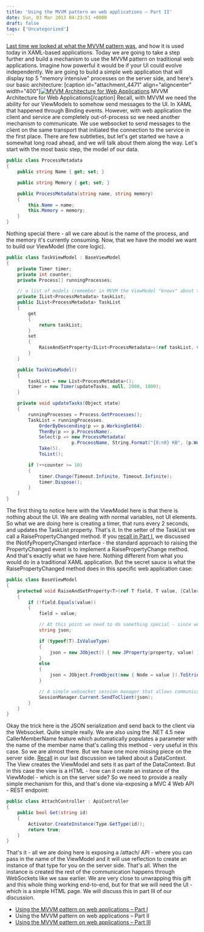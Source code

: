 ```yaml
---
title: 'Using the MVVM pattern on web applications – Part II'
date: Sun, 03 Mar 2013 04:23:51 +0000
draft: false
tags: ['Uncategorized']
---
```


[Last time we looked at what the MVVM pattern was](/blog/using-the-mvvm-pattern-on-web-applications-part-i/2013/02/), and how it is used today in XAML-based applications. Today we are going to take a step further and build a mechanism to use the MVVM pattern on traditional web applications. Imagine how powerful it would be if your UI could evolve independently. We are going to build a simple web application that will display top 5 "memory intensive" processes on the server side, and here's our basic architecture: \[caption id="attachment\_4471" align="aligncenter" width="400"\][![MVVM Architecture for Web Applications](/wp-content/uploads/2013/03/mvvm-web-pattern.png)](/wp-content/uploads/2013/03/mvvm-web-pattern.png) MVVM Architecture for Web Applications\[/caption\] Recall, with MVVM we need the ability for our ViewModels to somehow send messages to the UI. In XAML that happened through Binding events. However, with web application the client and service are completely out-of-process so we need another mechanism to communicate. We use websocket to send messages to the client on the same transport that initiated the connection to the service in the first place. There are few subtleties, but let's get started we have a somewhat long road ahead, and we will talk about them along the way. Let's start with the most basic step, the model of our data.

```csharp
public class ProcessMetadata
{
    public string Name { get; set; }

    public string Memory { get; set; }

    public ProcessMetadata(string name, string memory)
    {
        this.Name = name;
        this.Memory = memory;
    }
} 
```

Nothing special there - all we care about is the name of the process, and the memory it's currently consuming. Now, that we have the model we want to build our ViewModel (the core logic).

```csharp
public class TaskViewModel : BaseViewModel
{
    private Timer timer;
    private int counter;
    private Process[] runningProcesses;

    // a list of models (remember in MVVM the ViewModel "knows" about the Model)
    private IList<ProcessMetadata> taskList;
    public IList<ProcessMetadata> TaskList
    {
        get
        {
            return taskList;
        }
        set
        {
            RaiseAndSetProperty<IList<ProcessMetadata>>(ref taskList, value);
        }
    }

    public TaskViewModel()
    {
        taskList = new List<ProcessMetadata>();
        timer = new Timer(updateTasks, null, 2000, 1000);
    }

    private void updateTasks(Object state)
    {
        runningProcesses = Process.GetProcesses();
        TaskList = runningProcesses.
            OrderByDescending(p => p.WorkingSet64).
            ThenBy(p => p.ProcessName).
            Select(p => new ProcessMetadata(
                        p.ProcessName, String.Format("{0:n0} KB", (p.WorkingSet64/1024)))).
            Take(5).
            ToList();

        if (++counter >= 10)
        {
            timer.Change(Timeout.Infinite, Timeout.Infinite);
            timer.Dispose();
        }
    }
} 
```

The first thing to notice here with the ViewModel here is that there is nothing about the UI. We are dealing with normal variables, not UI elements. So what we are doing here is creating a timer, that runs every 2 seconds, and updates the TaskList property. That's it. In the setter of the TaskList we call a RaisePropertyChanged method. If you [recall in Part I](/blog/using-the-mvvm-pattern-on-web-applications-part-i/2013/02/), we discussed the INotifyPropertyChanged interface - the standard approach to raising the PropertyChanged event is to implement a RaisePropertyChange method. And that's exactly what we have here. Nothing different from what you would do in a traditional XAML application. But the secret sauce is what the RaisePropertyChanged method does in this specific web application case:

```csharp
public class BaseViewModel
{
    protected void RaiseAndSetProperty<T>(ref T field, T value, [CallerMemberName] string property = "")
    {
        if (!field.Equals(value))
        {
            field = value;

            // At this point we need to do something special - since we are not in the XAML world
            string json;

            if (typeof(T).IsValueType)
            {
                json = new JObject() { new JProperty(property, value) }.ToString();
            }
            else
            {
                json = JObject.FromObject(new { Node = value }).ToString();
            }

            // A simple websocket session manager that allows communication back to the client
            SessionManager.Current.SendToClient(json);
        }
    }
} 
```

Okay the trick here is the JSON serialization and send back to the client via the Websocket. Quite simple really. We are also using the .NET 4.5 new CallerMemberName feature which automatically populates a parameter with the name of the member name that's calling this method - very useful in this case. So we are almost there. But we have one more missing piece on the server side. [Recall](/blog/using-the-mvvm-pattern-on-web-applications-part-i/2013/02/) in our last discussion we talked about a DataContext. The View creates the ViewModel and sets it as part of the DataContext. But in this case the view is a HTML - how can it create an instance of the ViewModel - which is on the server side? So we need to provide a really simple mechanism for this, and that's done via-exposing a MVC 4 Web API - REST endpoint:

```csharp
public class AttachController : ApiController
{
    public bool Get(string id)
    {
        Activator.CreateInstance(Type.GetType(id));
        return true;
    }
} 
```

That's it - all we are doing here is exposing a /attach/ API - where you can pass in the name of the ViewModel and it will use reflection to create an instance of that type for you on the server side. That's all. When the instance is created the rest of the communication happens through WebSockets like we saw earlier. We are very close to unwrapping this gift and this whole thing working end-to-end, but for that we will need the UI - which is a simple HTML page. We will discuss this in part III of our discussion.

*   [Using the MVVM pattern on web applications – Part I](/blog/using-the-mvvm-pattern-on-web-applications-part-i/2013/02/)
*   Using the MVVM pattern on web applications – Part II
*   [Using the MVVM pattern on web applications – Part III](/blog/using-the-mvvm-pattern-on-web-applications-part-iii/2013/03/)